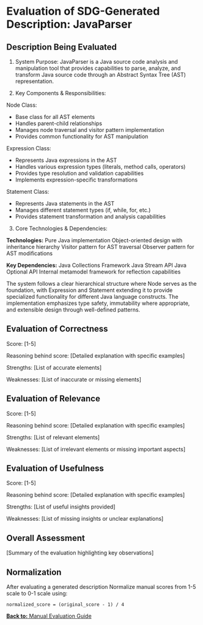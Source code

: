 # Evaluation of SDG-Generated Description: JavaParser

## Description Being Evaluated
1. System Purpose:
JavaParser is a Java source code analysis and manipulation tool that provides capabilities to parse, analyze, and transform Java source code through an Abstract Syntax Tree (AST) representation.

2. Key Components & Responsibilities:

Node Class:
- Base class for all AST elements
- Handles parent-child relationships
- Manages node traversal and visitor pattern implementation
- Provides common functionality for AST manipulation

Expression Class:
- Represents Java expressions in the AST
- Handles various expression types (literals, method calls, operators)
- Provides type resolution and validation capabilities
- Implements expression-specific transformations

Statement Class:
- Represents Java statements in the AST
- Manages different statement types (if, while, for, etc.)
- Provides statement transformation and analysis capabilities

3. Core Technologies & Dependencies:

**Technologies:**
Pure Java implementation
Object-oriented design with inheritance hierarchy
Visitor pattern for AST traversal
Observer pattern for AST modifications

**Key Dependencies:**
Java Collections Framework
Java Stream API
Java Optional API
Internal metamodel framework for reflection capabilities

The system follows a clear hierarchical structure where Node serves as the foundation, with Expression and Statement extending it to provide specialized functionality for different Java language constructs. The implementation emphasizes type safety, immutability where appropriate, and extensible design through well-defined patterns.


## Evaluation of Correctness
Score: [1-5]

Reasoning behind score:
[Detailed explanation with specific examples]

Strengths:
[List of accurate elements]

Weaknesses:
[List of inaccurate or missing elements]

## Evaluation of Relevance
Score: [1-5]

Reasoning behind score:
[Detailed explanation with specific examples]

Strengths:
[List of relevant elements]

Weaknesses:
[List of irrelevant elements or missing important aspects]

## Evaluation of Usefulness
Score: [1-5]

Reasoning behind score:
[Detailed explanation with specific examples]

Strengths:
[List of useful insights provided]

Weaknesses:
[List of missing insights or unclear explanations]

## Overall Assessment
[Summary of the evaluation highlighting key observations]

## Normalization
After evaluating a generated description Normalize manual scores from 1-5 scale to 0-1 scale using:
   ```
   normalized_score = (original_score - 1) / 4
   ```

[**Back to:** Manual Evaluation Guide](manual_evaluation_guide.md)
